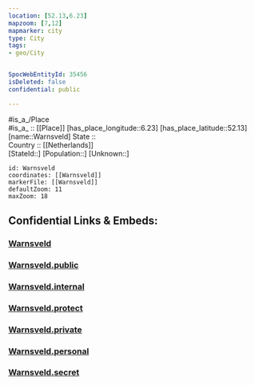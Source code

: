 ```yaml
---
location: [52.13,6.23] 
mapzoom: [7,12] 
mapmarker: city 
type: City
tags:
- geo/City


SpocWebEntityId: 35456
isDeleted: false
confidential: public

---
```

#is_a_/Place  
#is_a_ :: [[Place]] 
[has_place_longitude::6.23] 
[has_place_latitude::52.13] 
[name::Warnsveld] 
State ::  
Country :: [[Netherlands]]  
[StateId::] 
[Population::] 
[Unknown::] 


```leaflet
id: Warnsveld
coordinates: [[Warnsveld]] 
markerFile: [[Warnsveld]] 
defaultZoom: 11 
maxZoom: 18
```


## Confidential Links & Embeds: 

### [Warnsveld](/_Standards/Earth/Continent/Europe/Europe~West/Netherlands/Provinces~Netherlands/Gelderland/City/Warnsveld.md) 

### [Warnsveld.public](/_public/Earth/Continent/Europe/Europe~West/Netherlands/Provinces~Netherlands/Gelderland/City/Warnsveld.public.md) 

### [Warnsveld.internal](/_internal/Earth/Continent/Europe/Europe~West/Netherlands/Provinces~Netherlands/Gelderland/City/Warnsveld.internal.md) 

### [Warnsveld.protect](/_protect/Earth/Continent/Europe/Europe~West/Netherlands/Provinces~Netherlands/Gelderland/City/Warnsveld.protect.md) 

### [Warnsveld.private](/_private/Earth/Continent/Europe/Europe~West/Netherlands/Provinces~Netherlands/Gelderland/City/Warnsveld.private.md) 

### [Warnsveld.personal](/_personal/Earth/Continent/Europe/Europe~West/Netherlands/Provinces~Netherlands/Gelderland/City/Warnsveld.personal.md) 

### [Warnsveld.secret](/_secret/Earth/Continent/Europe/Europe~West/Netherlands/Provinces~Netherlands/Gelderland/City/Warnsveld.secret.md)

